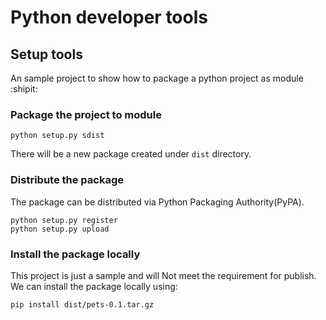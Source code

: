
# Python developer tools

## Setup tools
An sample project to show how to package a python project as module :shipit:

### Package the project to module
    python setup.py sdist

There will be a new package created under `dist` directory.

### Distribute the package
The package can be distributed via Python Packaging Authority(PyPA).

    python setup.py register
    python setup.py upload

### Install the package locally
This project is just a sample and will Not meet the requirement for publish. We can install the package locally using:

    pip install dist/pets-0.1.tar.gz